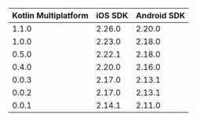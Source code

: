 | Kotlin Multiplatform | iOS SDK | Android SDK |
|----------------------|---------|-------------|
| 1.1.0                | 2.26.0  | 2.20.0      |
| 1.0.0                | 2.23.0  | 2.18.0      |
| 0.5.0                | 2.22.1  | 2.18.0      |
| 0.4.0                | 2.20.0  | 2.16.0      |
| 0.0.3                | 2.17.0  | 2.13.1      |
| 0.0.2                | 2.17.0  | 2.13.1      |
| 0.0.1                | 2.14.1  | 2.11.0      |
